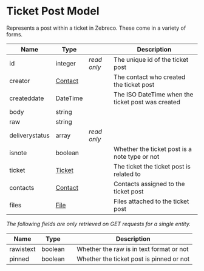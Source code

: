 # Ticket Post Model

Represents a post within a ticket in Zebreco. These come in a variety of forms.


| Name          | Type                              |               | Description                                       |
|---------------|-----------------------------------|---------------|---------------------------------------------------|
| id            | integer                           | _read only_   | The unique id of the ticket post                  |
| creator       | [Contact](api-contact.md)         |               | The contact who created the ticket post           |
| createddate   | DateTime                          |               | The ISO DateTime when the ticket post was created |
| body          | string                            |               |                                                   |
| raw           | string                            |               |                                                   |
| deliverystatus| array                             | _read only_   |                                                   |
| isnote        | boolean                           |               | Whether the ticket post is a note type or not     |
| ticket        | [Ticket](api-ticket.md)           |               | The ticket the ticket post is related to          |
| contacts      | [Contact](api-contact.md)         |               | Contacts assigned to the ticket post              |
| files         | [File](api-file.md)               |               | Files attached to the ticket post                 |


*The following fields are only retrieved on GET requests for a single entity.*

| Name      | Type      |               | Description                               |
|-----------|-----------|---------------|-------------------------------------------|
| rawistext | boolean   |               | Whether the raw is in text format or not  |
| pinned    | boolean   |               | Whether the ticket post is pinned or not  |